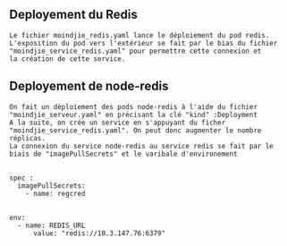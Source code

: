 ## Deployement du Redis

    Le fichier moindjie_redis.yaml lance le déploiement du pod redis.
    L'exposition du pod vers l'extérieur se fait par le bias du fichier
    "moindjie_service_redis.yaml" pour permettre cette connexion et
    la création de cette service.

## Deployement de node-redis

    On fait un déploiement des pods node-redis à l'aide du fichier
    "moindjie_serveur.yaml" en précisant la clé "kind" :Deployment
    A la suite, on crée un service en s'appuyant du ficher
    "moindjie_service_redis.yaml". On peut donc augmenter le nombre
    réplicas.
    La connexion du service node-redis au service redis se fait par le
    biais de "imagePullSecrets" et le varibale d'environement

##

    spec :
      imagePullSecrets:
        - name: regcred

##

    env:
      - name: REDIS_URL
          value: "redis://10.3.147.76:6379"

